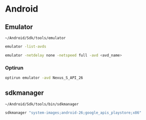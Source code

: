  
# Android

## Emulator

```
~/Android/Sdk/tools/emulator
```

```bash
emulator -list-avds
```

```bash
emulator -netdelay none -netspeed full -avd <avd_name>
```


### Optirun

```bash
optirun emulator -avd Nexus_S_API_26
```

## sdkmanager

```
~/Android/Sdk/tools/bin/sdkmanager
```


```bash
sdkmanager "system-images;android-26;google_apis_playstore;x86"
```